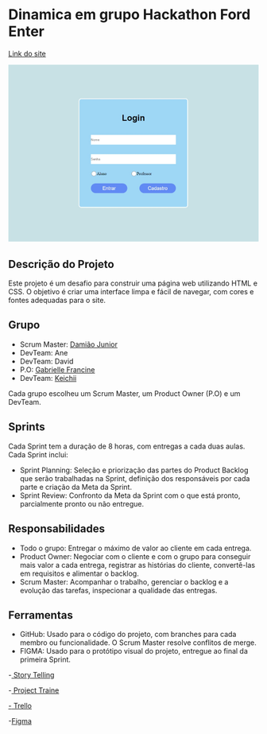# Dinamica em grupo Hackathon Ford Enter

<a href="https://dinamica-em-grupo-hackathon-ford-enter.vercel.app/"> Link do site</a>

<img src="/img/tela.jpg" >


## Descrição do Projeto
Este projeto é um desafio para construir uma página web utilizando HTML e CSS. O objetivo é criar uma interface limpa e fácil de navegar, com cores e fontes adequadas para o site.

## Grupo

- Scrum Master: <a href="https://github.com/juninho-Oliveira">Damião Junior</a>
- DevTeam: Ane
- DevTeam: David
- P.O: <a href="https://github.com/gabi45">Gabrielle Francine</a>
- DevTeam: <a href="https://github.com/tamashiros">Keichii</a>

Cada grupo escolheu um Scrum Master, um Product Owner (P.O) e um DevTeam.

## Sprints
Cada Sprint tem a duração de 8 horas, com entregas a cada duas aulas. Cada Sprint inclui:

- Sprint Planning: Seleção e priorização das partes do Product Backlog que serão trabalhadas na Sprint, definição dos responsáveis por cada parte e criação da Meta da Sprint.
- Sprint Review: Confronto da Meta da Sprint com o que está pronto, parcialmente pronto ou não entregue.

## Responsabilidades
- Todo o grupo: Entregar o máximo de valor ao cliente em cada entrega.
- Product Owner: Negociar com o cliente e com o grupo para conseguir mais valor a cada entrega, registrar as histórias do cliente, convertê-las em requisitos e alimentar o backlog.
- Scrum Master: Acompanhar o trabalho, gerenciar o backlog e a evolução das tarefas, inspecionar a qualidade das entregas.

## Ferramentas
- GitHub: Usado para o código do projeto, com branches para cada membro ou funcionalidade. O Scrum Master resolve conflitos de merge.
- FIGMA: Usado para o protótipo visual do projeto, entregue ao final da primeira Sprint.


-<a href="/arquivos/Story Telling.pdf" target="_blank"> Story Telling</a>

-<a href="/arquivos/project trainee (1).pdf" target="_blank"> Project Traine

-<a href="https://trello.com/b/dF7KZFaw/tech-inovation?authuser=0"> Trello </a>

-<a href="https://www.figma.com/file/yK6Qe6ZP4YlTXXZC6xZxtV/projeto-escola?type=design&node-id=0-1&mode=design">Figma</a>
